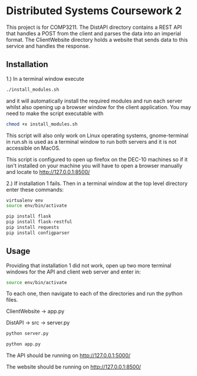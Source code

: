 # Distributed Systems Coursework 2

This project is for COMP3211. The DistAPI directory contains a REST API that handles a POST from the client and parses the data into
an imperial format. The ClientWebsite directory holds a website that sends data to this service and handles the response.

## Installation

1.) In a terminal window execute 
```bash
./install_modules.sh
``` 
and it will automatically install the required modules and run each server whilst also opening up a browser window 
for the client application. You may need to make the script executable with 
```bash
chmod +x install_modules.sh 
```
This script will also only work on Linux operating systems, gnome-terminal in run.sh is used as a terminal window
to run both servers and it is not accessible on MacOS.

This script is configured to open up firefox on the DEC-10 machines so if it isn't installed on your machine 
you will have to open a browser manually and locate to http://127.0.0.1:8500/

2.) If installation 1 fails. Then in a terminal window at the top level directory enter these commands:

```bash
virtualenv env
source env/bin/activate

pip install flask
pip install flask-restful
pip install requests
pip install configparser
```

## Usage

Providing that installation 1 did not work, open up two more terminal windows for the API and client web server and enter in:

```bash
source env/bin/activate
```
To each one, then navigate to each of the directories and run the python files.

ClientWebsite -> app.py

DistAPI -> src  -> server.py

```bash
python server.py

python app.py
```

The API should be running on http://127.0.0.1:5000/

The website should be running on http://127.0.0.1:8500/
